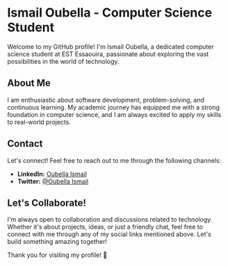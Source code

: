 # Ismail Oubella - Computer Science Student

Welcome to my GitHub profile! I'm Ismail Oubella, a dedicated computer science student at EST Essaouira, passionate about exploring the vast possibilities in the world of technology.

## About Me

I am enthusiastic about software development, problem-solving, and continuous learning. My academic journey has equipped me with a strong foundation in computer science, and I am always excited to apply my skills to real-world projects.

## Contact

Let's connect! Feel free to reach out to me through the following channels:

- **LinkedIn:** [Oubella Ismail](https://www.linkedin.com/in/oubellaismail/)
- **Twitter:** [@Oubella Ismail](https://twitter.com/oubellaismaill)

## Let's Collaborate!

I'm always open to collaboration and discussions related to technology. Whether it's about projects, ideas, or just a friendly chat, feel free to connect with me through any of my social links mentioned above. Let's build something amazing together!

Thank you for visiting my profile! 🚀

